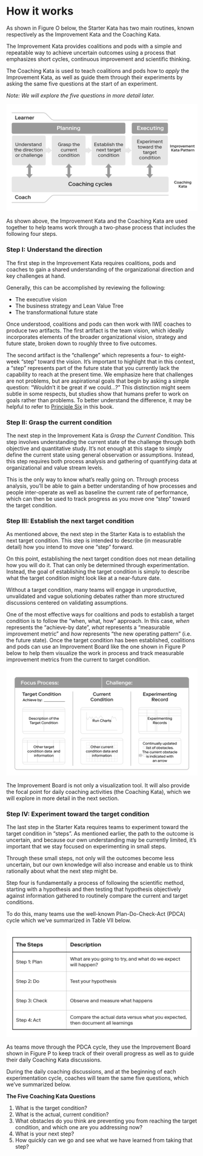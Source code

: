 # How it works

As shown in Figure O below, the Starter Kata has two main routines, known respectively as the Improvement Kata and the Coaching Kata.

The Improvement Kata provides coalitions and pods with a simple and repeatable way to achieve uncertain outcomes using a process that emphasizes short cycles, continuous improvement and scientific thinking.

The Coaching Kata is used to teach coalitions and pods how to _apply_ the Improvement Kata, as well as guide them through their experiments by asking the same five questions at the start of an experiment.  


_Note: We will explore the five questions in more detail later._

![Figure O: The Improvement Kata and Coaching Kata working in parallel, adapted from Rother](../../.gitbook/assets/20%20%281%29%20%281%29.png)

As shown above, the Improvement Kata and the Coaching Kata are used together to help teams work through a two-phase process that includes the following four steps.

### **Step I: Understand the direction**

The first step in the Improvement Kata requires coalitions, pods and coaches to gain a shared understanding of the organizational direction and key challenges at hand.

Generally, this can be accomplished by reviewing the following:

* The executive vision
* The business strategy and Lean Value Tree
* The transformational future state

Once understood, coalitions and pods can then work with IWE coaches to produce two artifacts. The first artifact is the team vision, which ideally incorporates elements of the broader organizational vision, strategy and future state, broken down to roughly three to five outcomes.

The second artifact is the “challenge” which represents a four- to eight-week “step” toward the vision. It’s important to highlight that in this context, a “step” represents part of the future state that you currently lack the capability to reach at the present time. We emphasize here that challenges are not problems, but are aspirational goals that begin by asking a simple question: “Wouldn’t it be great if we could...?” This distinction might seem subtle in some respects, but studies show that humans prefer to work on goals rather than problems. To better understand the difference, it may be helpful to refer to [Principle Six](https://docs.google.com/document/d/1Bd9xRQQZfc-b9eTFUaAZQ7_KB7fiwk4MjWd5cErio_U/edit#) in this book.

### **Step II: Grasp the current condition**

The next step in the Improvement Kata is _Grasp the Current Condition_. This step involves understanding the current state of the challenge through both objective and quantitative study. It’s not enough at this stage to simply define the current state using general observation or assumptions. Instead, this step requires both process analysis and gathering of quantifying data at organizational and value stream levels.

This is the only way to know what’s really going on. Through process analysis, you’ll be able to gain a better understanding of how processes and people inter-operate as well as baseline the current rate of performance, which can then be used to track progress as you move one “step” toward the target condition.

### **Step III: Establish the next target condition**

As mentioned above, the next step in the Starter Kata is to establish the next target condition. This step is intended to describe \(in measurable detail\) how you intend to move one “step” forward.

On this point, establishing the next target condition does not mean detailing how you will do it. That can only be determined through experimentation. Instead, the goal of establishing the target condition is simply to describe what the target condition might look like at a near-future date.

Without a target condition, many teams will engage in unproductive, unvalidated and vague solutioning debates rather than more structured discussions centered on validating assumptions.

One of the most effective ways for coalitions and pods to establish a target condition is to follow the “when, what, how” approach. In this case, _when_ represents the “achieve-by date”, _what_ represents a “measurable improvement metric” and _how_ represents “the new operating pattern” \(i.e. the future state\). Once the target condition has been established, coalitions and pods can use an Improvement Board like the one shown in Figure P below to help them visualize the work in process and track measurable improvement metrics from the current to target condition.

![Figure P: Example of an Improvement Board](../../.gitbook/assets/21%20%281%29%20%281%29.png)

The Improvement Board is not only a visualization tool. It will also provide the focal point for daily coaching activities \(the Coaching Kata\), which we will explore in more detail in the next section.

### **Step IV: Experiment toward the target condition**

The last step in the Starter Kata requires teams to experiment toward the target condition in “steps”. As mentioned earlier, the path to the outcome is uncertain, and because our own understanding may be currently limited, it’s important that we stay focused on experimenting in small steps.

Through these small steps, not only will the outcomes become less uncertain, but our own knowledge will also increase and enable us to think rationally about what the next step might be.

Step four is fundamentally a process of following the scientific method, starting with a hypothesis and then testing that hypothesis objectively against information gathered to routinely compare the current and target conditions.

To do this, many teams use the well-known Plan-Do-Check-Act \(PDCA\) cycle which we’ve summarized in Table VII below.

![Table VII: The four step PDCA cycle](../../.gitbook/assets/22%20%281%29.png)

As teams move through the PDCA cycle, they use the Improvement Board shown in Figure P to keep track of their overall progress as well as to guide their daily Coaching Kata discussions.

During the daily coaching discussions, and at the beginning of each experimentation cycle, coaches will team the same five questions, which we’ve summarized below.

**The Five Coaching Kata Questions**

1. What is the target condition?
2. What is the actual, current condition?
3. What obstacles do you think are preventing you from reaching the target condition, and which one are you addressing now?
4. What is your next step?
5. How quickly can we go and see what we have learned from taking that step?

